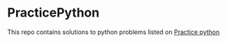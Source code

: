 # PracticePython
This repo contains solutions to python problems listed on [Practice python](https://www.practicepython.org/)
